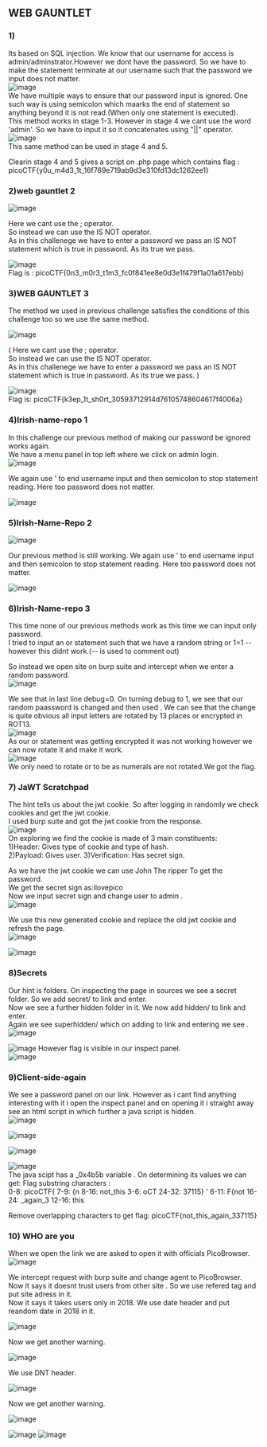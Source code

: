 ## WEB GAUNTLET
### 1)
Its based on SQL injection. We know that our username for access is admin/adminstrator.However we dont have the password. So we have to make the statement terminate at our username such that the password we input does not matter.  
![image](https://github.com/Ritwik-Rai/CSOC24/assets/143336354/91bc4ed0-d9e2-4c7f-9344-a35a5c923a4c)  
We have multiple ways to ensure that our password input is ignored. One such way is using semicolon which maarks the end of statement so anything beyond it is not read.(When only one statement is executed).  
This method works in stage 1-3.
However in stage 4 we cant use the word 'admin'. So we have to input it so it concatenates using "||" operator.  
![image](https://github.com/Ritwik-Rai/CSOC24/assets/143336354/2154abed-b560-4eb9-8b6f-86634679ca94)  
This same method can be used in stage 4 and 5.  

Clearin stage 4 and 5 gives a script on .php page which contains flag : picoCTF{y0u_m4d3_1t_16f769e719ab9d3e310fd13dc1262ee1}  

### 2)web gauntlet 2
![image](https://github.com/Ritwik-Rai/CSOC24/assets/143336354/942097df-5a27-4f07-bd52-cd80a796e3db)  

  Here we cant use the ; operator.  
So instead we can use the IS NOT operator.  
As in this challenege we have to enter a password we pass an IS NOT statement which is true in password. As its true we pass.  

![image](https://github.com/Ritwik-Rai/CSOC24/assets/143336354/f8736d26-6c6a-4f8d-b03e-2e81196edf45)    
Flag is : picoCTF{0n3_m0r3_t1m3_fc0f841ee8e0d3e1f479f1a01a617ebb}

### 3)WEB GAUNTLET 3

The method we used in previous challenge satisfies the conditions of this challenge too so we use the same method.  

![image](https://github.com/Ritwik-Rai/CSOC24/assets/143336354/942097df-5a27-4f07-bd52-cd80a796e3db)  

( Here we cant use the ; operator.  
So instead we can use the IS NOT operator.  
As in this challenege we have to enter a password we pass an IS NOT statement which is true in password. As its true we pass.  )

![image](https://github.com/Ritwik-Rai/CSOC24/assets/143336354/40dc0d4f-330a-42b8-adeb-95dccd46dcb7)   
Flag is: picoCTF{k3ep_1t_sh0rt_30593712914d76105748604617f4006a}

### 4)Irish-name-repo 1

In this challenge our previous method of making our password be ignored works again.  
We have a menu panel in top left where we click on admin login.  
![image](https://github.com/Ritwik-Rai/CSOC24/assets/143336354/5c725560-edcb-4d0a-8bd6-5d6b67ec9bfd)  


We again use ' to end username input and then semicolon to stop statement reading.
Here too password does not matter.




![image](https://github.com/Ritwik-Rai/CSOC24/assets/143336354/b8808488-d05d-4935-928b-871d17c58834)

### 5)Irish-Name-Repo  2
![image](https://github.com/Ritwik-Rai/CSOC24/assets/143336354/e54a785c-15c7-41c0-9453-11d0f7f77c24)

Our previous method is still working.
We again use ' to end username input and then semicolon to stop statement reading.
Here too password does not matter.  

![image](https://github.com/Ritwik-Rai/CSOC24/assets/143336354/824268e0-30fb-4cc7-a9e4-558e76781644)  

### 6)Irish-Name-repo 3  
This time none of our previous methods work as this time we can input only password.  
I tried to input an or statement such that we have a random string or 1=1 -- however this didnt work.(-- is used to comment out)  

So instead we open site on burp suite and intercept when we enter a random password.  
![image](https://github.com/Ritwik-Rai/CSOC24/assets/143336354/27f9642d-4e2b-4b9c-98ec-bf7229e11a67)

We see that in last line debug=0. On turning debug to 1, we see that our random paassword is changed and then used . We can see that the change is quite obvious all input letters are rotated by 13 places or encrypted in ROT13.  
![image](https://github.com/Ritwik-Rai/CSOC24/assets/143336354/edaa56a4-06ee-4102-88df-a4600ddbfaaa)  
As our or statement was getting encrypted it was not working however we can now rotate it and make it work.   
![image](https://github.com/Ritwik-Rai/CSOC24/assets/143336354/f3efd715-9f4d-4df8-a494-604ac636fcdd)  
We only need to rotate or to be as numerals are not rotated.We got the flag.  

### 7) JaWT Scratchpad
The hint tells us about the jwt cookie. So after logging in randomly we check cookies and get the jwt cookie.  
I used burp suite and got the jwt cookie from the response.  
![image](https://github.com/Ritwik-Rai/CSOC24/assets/143336354/54fea564-c2e7-4e82-a9e7-8ff86d019868)  
On exploring we find the cookie is made of 3 main constituents:  
1)Header: Gives type of cookie and type of hash.  
2)Payload: Gives user.
3)Verification: Has secret sign.  

As we have the jwt cookie we can use John The ripper To get the password.  
We get the secret sign as:ilovepico  
Now we input secret sign and change user to admin .  
![image](https://github.com/Ritwik-Rai/CSOC24/assets/143336354/f1e0a064-ab1d-4e4d-a367-d77489cd06e8)

We use this new generated cookie and replace the old jwt cookie and refresh the page.  
![image](https://github.com/Ritwik-Rai/CSOC24/assets/143336354/80466f2d-81f9-414b-b73f-ffed7d052cb8)


![image](https://github.com/Ritwik-Rai/CSOC24/assets/143336354/6be14964-51a6-4445-b675-a6057f5579ab)  

### 8)Secrets  
Our hint is folders. On inspecting the page in sources we see a secret folder. So we add secret/ to link and enter.  
Now we see a further hidden folder in it. We now add hidden/ to link and enter.  
Again we see superhidden/ which on adding to link and entering we see .   
![image](https://github.com/Ritwik-Rai/CSOC24/assets/143336354/ee5df92b-6c59-43d7-a0fc-52a5bcf59f8d)

![image](https://github.com/Ritwik-Rai/CSOC24/assets/143336354/fb16c10e-abee-41e1-995a-b00cee5203ac)
However flag is visible in our inspect panel.  
![image](https://github.com/Ritwik-Rai/CSOC24/assets/143336354/c788fcd7-354d-4adb-ba25-2db98610cc7f)

### 9)Client-side-again  
We see a password panel on our link. However as i cant find anything interesting with it i open the inspect panel and on opening it i straight away see an html script in which further a java script is hidden.  
![image](https://github.com/Ritwik-Rai/CSOC24/assets/143336354/aa9cd789-9bd2-4346-aa8c-ffa8e4557873)  

![image](https://github.com/Ritwik-Rai/CSOC24/assets/143336354/d9da7318-c8c7-4351-ae91-b4ee7548d804)  

![image](https://github.com/Ritwik-Rai/CSOC24/assets/143336354/755615a9-0367-4fe7-b7d1-166bd037127d)  

![image](https://github.com/Ritwik-Rai/CSOC24/assets/143336354/db0c5924-0581-485e-8109-48b51f87da10)  
The java scipt has a _0x4b5b variable . On determining its values we can get: 
Flag substring characters :  
        0-8:  picoCTF{
        7-9:  {n
        8-16:  not_this
        3-6:  oCT
        24-32:  37115} '
        6-11:   F{not
        16-24:  _again_3
        12-16: this   
        
  Remove overlapping characters to get flag: picoCTF{not_this_again_337115}  

### 10)  WHO are you  
When we open the link we are asked to open it with officials PicoBrowser.  
![image](https://github.com/Ritwik-Rai/CSOC24/assets/143336354/a22f648d-60be-43c7-a964-533a1b36b799)

We intercept request with burp suite and change agent to PicoBrowser.  
Now it says it doesnt trust users from other site . So we use refered tag and put site adress in it.  
Now it says it takes users only in 2018. We use date header and put reandom date in 2018 in it. 


![image](https://github.com/Ritwik-Rai/CSOC24/assets/143336354/2200364d-5971-458d-972d-863e06707671)

Now we get another warning.  

![image](https://github.com/Ritwik-Rai/CSOC24/assets/143336354/403c6d2d-f5bd-4b1e-bf21-0dd3ccd31940)

We use DNT header.


![image](https://github.com/Ritwik-Rai/CSOC24/assets/143336354/12d8c1ee-3acf-4b6f-ab4d-93e37871e7a6)

Now we get another warning.

![image](https://github.com/Ritwik-Rai/CSOC24/assets/143336354/aed21727-a51f-4889-b280-b056ca652016)



![image](https://github.com/Ritwik-Rai/CSOC24/assets/143336354/35b5e6c3-e886-4bec-982b-fef733ecf451)
![image](https://github.com/Ritwik-Rai/CSOC24/assets/143336354/06d96dd9-8a3d-4891-8c70-56dbddc8b1d8)  



